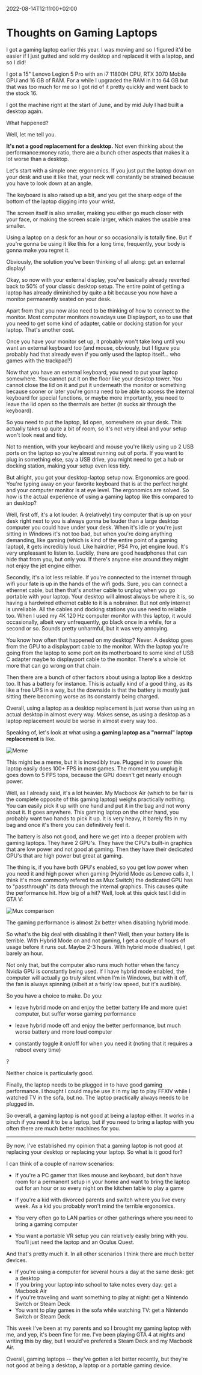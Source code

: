 2022-08-14T12:11:00+02:00
# Thoughts on Gaming Laptops

I got a gaming laptop earlier this year. I was moving and so I figured it'd be easier if I just gutted and sold my desktop and replaced it with a laptop, and so I did!

I got a 15" Lenovo Legion 5 Pro with an i7 11800H CPU, RTX 3070 Mobile GPU and 16 GB of RAM. For a while I upgraded the RAM in it to 64 GB but that was too much for me so I got rid of it pretty quickly and went back to the stock 16. 

I got the machine right at the start of June, and by mid July I had built a desktop again.

What happened?

Well, let me tell you. 

**It's not a good replacement for a desktop.** Not even thinking about the performance:money ratio, there are a bunch other aspects that makes it a lot worse than a desktop. 

Let's start with a simple one: ergonomics. If you just put the laptop down on your desk and use it like that, your neck will constantly be strained because you have to look down at an angle.

The keyboard is also raised up a bit, and you get the sharp edge of the bottom of the laptop digging into your wrist.

The screen itself is also smaller, making you either go much closer with your face, or making the screen scale larger, which makes the usable area smaller.

Using a laptop on a desk for an hour or so occasionally is totally fine. But if you're gonna be using it like this for a long time, frequently, your body is gonna make you regret it.

Obviously, the solution you've been thinking of all along: get an external display!

Okay, so now with your external display, you've basically already reverted back to 50% of your classic desktop setup. The entire point of getting a laptop has already diminished by quite a bit because you now have a monitor permanently seated on your desk. 

Apart from that you now also need to be thinking of how to connect to the monitor. Most computer monitors nowadays use Displayport, so to use that you need to get some kind of adapter, cable or docking station for your laptop. That's another cost.

Once you have your monitor set up, it probably won't take long until you want an external keyboard too (and mouse, obviously, but I figure you probably had that already even if you only used the laptop itself... who games with the trackpad?)

Now that you have an external keyboard, you need to put your laptop somewhere. You cannot put it on the floor like your desktop tower. You cannot close the lid on it and put it underneath the monitor or something because sooner or later you're gonna need to be able to access the internal keyboard for special functions, or maybe more importantly, you need to leave the lid open so the thermals are better (it sucks air through the keyboard).

So you need to put the laptop, lid open, somewhere on your desk. This actually takes up quite a bit of room, so it's not very ideal and your setup won't look neat and tidy.

Not to mention, with your keyboard and mouse you're likely using up 2 USB ports on the laptop so you're almost running out of ports. If you want to plug in something else, say a USB drive, you might need to get a hub or docking station, making your setup even less tidy.

But alright, you got your desktop-laptop setup now. Ergonomics are good. You're typing away on your favorite keyboard that is at the perfect height and your computer monitor is at eye level. The ergonomics are solved. So how is the actual experience of using a gaming laptop like this compared to an desktop?

Well, first off, it's a lot louder. A (relatively) tiny computer that is up on your desk right next to you is always gonna be louder than a large desktop computer you could have under your desk. When it's idle or you're just sitting in Windows it's not too bad, but when you're doing anything demanding, like gaming (which is kind of the entire point of a gaming laptop), it gets incredibly loud. Like hairdrier, PS4 Pro, jet engine loud. It's very unpleasant to listen to. Luckily, there are good headphones that can hide that from you, but only you. If there's anyone else around they might not enjoy the jet engine either.

Secondly, it's a lot less reliable. If you're connected to the internet through wifi your fate is up in the hands of the wifi gods. Sure, you can connect a ethernet cable, but then that's another cable to unplug when you go portable with your laptop. Your desktop will almost always be where it is, so having a hardwired ethernet cable to it is a nobrainer.
But not only internet is unreliable. All the cables and docking stations you use need to reliable too. When I used my 4K 120 Hz computer monitor with this laptop, it would occasionally, albeit very unfrequently, go black once in a while, for a second or so. Sounds pretty unharmful, but it was very annoying.

You know how often that happened on my desktop? Never. A desktop goes from the GPU to a displayport cable to the monitor. With the laptop you're going from the laptop to some port on its motherboard to some kind of USB C adapter maybe to displayport cable to the monitor. There's a whole lot more that can go wrong on that chain.

Then there are a bunch of other factors about using a laptop like a desktop too. It has a battery for instance. This is actually kind of a good thing, as its like a free UPS in a way, but the downside is that the battery is mostly just sitting there becoming worse as its constantly being charged. 

Overall, using a laptop as a desktop replacement is just worse than using an actual desktop in almost every way. Makes sense, as using a desktop as a laptop replacement would be worse in almost every way too.

Speaking of, let's look at what using a **gaming laptop as a "normal" laptop replacement** is like.

![Meme](https://djsimg.org/sgyv.jpg)
<figcaption>This might be a meme, but it is incredibly true. Plugged in to power this laptop easily does 100+ FPS in most games. The moment you unplug it goes down to 5 FPS tops, because the GPU doesn't get nearly enough power.</figcaption>

Well, as I already said, it's a lot heavier. My Macbook Air (which to be fair is the complete opposite of this gaming laptop) weighs practically nothing. You can easily pick it up with one hand and put it in the bag and not worry about it. It goes anywhere.
This gaming laptop on the other hand, you probably want two hands to pick it up. It is very heavy, it barely fits in my bag and once it's there you can definitively feel it.

The battery is also not good, and here we get into a deeper problem with gaming laptops. They have 2 GPU's. They have the CPU's built-in graphics that are low power and not good at gaming. Then they have their dedicated GPU's that are high power but great at gaming. 

The thing is, if you have both GPU's enabled, so you get low power when you need it and high power when gaming (Hybrid Mode as Lenovo calls it, I think it's more commonly refered to as Mux Switch) the dedicated GPU has to "passthrough" its data through the internal graphics. This causes quite the performance hit.
How big of a hit? Well, look at this quick test I did in GTA V:

![Mux comparison](https://djsimg.org/sLfb.png)

The gaming performance is almost 2x better when disabling hybrid mode.

So what's the big deal with disabling it then? Well, then your battery life is terrible. With Hybrid Mode on and not gaming, I get a couple of hours of usage before it runs out. Maybe 2-3 hours.
With hybrid mode disabled, I get barely an hour.

Not only that, but the computer also runs much hotter when the fancy Nvidia GPU is constantly being used. If I have hybrid mode enabled, the computer will actually go truly silent when I'm in Windows, but with it off, the fan is always spinning (albeit at a fairly low speed, but it's audible).

So you have a choice to make. Do you:

- leave hybrid mode on and enjoy the better battery life and more quiet computer, but suffer worse gaming performance

- leave hybrid mode off and enjoy the better performance, but much worse battery and more loud computer

- constantly toggle it on/off for when you need it (noting that it requires a reboot every time)

?

Neither choice is particularly good.

Finally, the laptop needs to be plugged in to have good gaming performance. I thought I could maybe use it in my lap to play FFXIV while I watched TV in the sofa, but no. The laptop practically always needs to be plugged in.

So overall, a gaming laptop is not good at being a laptop either. It works in a pinch if you need it to be a laptop, but if you need to bring a laptop with you often there are much better machines for you.

-----------------------------------------

By now, I've established my opinion that a gaming laptop is not good at replacing your desktop or replacing your laptop.
So what is it good for?

I can think of a couple of narrow scenarios:

- If you're a PC gamer that likes mouse and keyboard, but don't have room for a permanent setup in your home and want to bring the laptop out for an hour or so every night on the kitchen table to play a game

- If you're a kid with divorced parents and switch where you live every week. As a kid you probably won't mind the terrible ergonomics.

- You very often go to LAN parties or other gatherings where you need to bring a gaming computer

- You want a portable VR setup you can relatively easily bring with you. You'll just need the laptop and an Oculus Quest.

And that's pretty much it. In all other scenarios I think there are much better devices.

- If you're using a computer for several hours a day at the same desk: get a desktop
- If you bring your laptop into school to take notes every day: get a Macbook Air
- If you're traveling and want something to play at night: get a Nintendo Switch or Steam Deck
- You want to play games in the sofa while watching TV: get a Nintendo Switch or Steam Deck

This week I've been at my parents and so I brought my gaming laptop with me, and yep, it's been fine for me. I've been playing GTA 4 at nights and writing this by day, but I would've prefered a Steam Deck and my Macbook Air.

Overall, gaming laptops -- they've gotten a lot better recently, but they're not good at being a desktop, a laptop or a portable gaming device. 